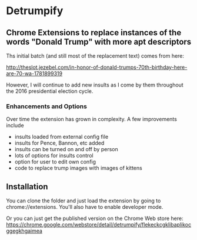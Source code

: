 # Detrumpify

## Chrome Extensions to replace instances of the words "Donald Trump" with more apt descriptors

Ths initial batch (and still most of the replacement text) comes from here:

http://theslot.jezebel.com/in-honor-of-donald-trumps-70th-birthday-here-are-70-wa-1781899319

However, I will continue to add new insults as I come by them throughout the
2016 presidential election cycle.

### Enhancements and Options

Over time the extension has grown in complexity. A few improvements include

* insults loaded from external config file
* insults for Pence, Bannon, etc added
* insults can be turned on and off by person
* lots of options for insults control
* option for user to edit own config
* code to replace trump images with images of kittens


## Installation

You can clone the folder and just load the extension by going to
chrome://extensions.  You'll also have to enable developer mode.

Or you can just get the published version on the Chrome Web store here:
https://chrome.google.com/webstore/detail/detrumpify/flekeckcgklibaplikocggegkhgaimea

